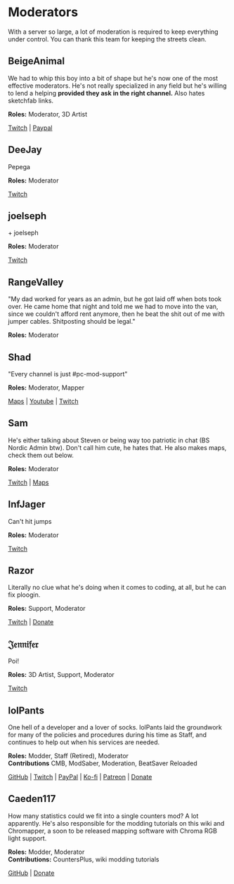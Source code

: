 # Moderators
With a server so large, a lot of moderation is required to keep everything under control. You can thank this team for keeping the streets clean.

## BeigeAnimal
We had to whip this boy into a bit of shape but he's now one of the most effective moderators. He's not really specialized in any field but he's willing to lend a helping **provided they ask in the right channel.** Also hates sketchfab links.

**Roles:** Moderator, 3D Artist

[Twitch](https://www.twitch.tv/beigeanimaltv) | [Paypal](https://paypal.me/beigeanimal)

## DeeJay
Pepega

**Roles:** Moderator

[Twitch](https://www.twitch.tv/deejayvr)

## joelseph
\+ joelseph

**Roles:** Moderator

[Twitch](https://www.twitch.tv/tehjoelseph)

## RangeValley
"My dad worked for years as an admin, but he got laid off when bots took over. He came home that night and told me we had to move into the van, since we couldn't afford rent anymore, then he beat the shit out of me with jumper cables. Shitposting should be legal."

**Roles:** Moderator

## Shad
"Every channel is just #pc-mod-support"

**Roles:** Moderator, Mapper

[Maps](https://beatsaver.com/uploader/5cff0b7498cc5a672c850a45) | [Youtube](https://www.youtube.com/channel/UCLiwd2iGUDl2kvw8FM2qwFQ) | [Twitch](https://www.twitch.tv/shadlive)

## Sam
He's either talking about Steven or being way too patriotic in chat (BS Nordic Admin btw). Don't call him cute, he hates that. He also makes maps, check them out below.

**Roles:** Moderator

[Twitch](https://twitch.tv/bs_samuel ) | [Maps](https://beatsaver.com/uploader/5cff0b7498cc5a672c850326)

## InfJager
Can't hit jumps

**Roles:** Moderator

[Twitch](https://www.twitch.tv/infjager)

## Razor
Literally no clue what he's doing when it comes to coding, at all, but he can fix ploogin.

**Roles:** Support, Moderator

[Twitch](https://www.twitch.tv/sarpest_razor) | [Donate](https://streamelements.com/sarpest_razor/tip)

## 𝔍𝔢𝔫𝔫𝔦𝔣𝔢𝔯
Poi!

**Roles:** 3D Artist, Support, Moderator

[Twitch](https://www.twitch.tv/br3uker)

## lolPants
One hell of a developer and a lover of socks. lolPants laid the groundwork for many of the policies and procedures during his time as Staff, and continues to help out when his services are needed.

**Roles:** Modder, Staff (Retired), Moderator  
**Contributions** CMB, ModSaber, Moderation, BeatSaver Reloaded

[GitHub](https://github.com/lolPants) | [Twitch](https://twitch.tv/lolpants_) | [PayPal](https://www.paypal.me/jackbarondev) | [Ko-fi](https://ko-fi.com/lolpants) | [Patreon](https://www.patreon.com/JackBaron) | [Donate](https://monzo.me/jackbaron)

## Caeden117
How many statistics could we fit into a single counters mod? A lot apparently. He's also responsible for the modding tutorials on this wiki and Chromapper, a soon to be released mapping software with Chroma RGB light support.

**Roles:** Modder, Moderator  
**Contributions:** CountersPlus, wiki modding tutorials

[GitHub](https://github.com/caeden117) | [Donate](https://ko-fi.com/Caeden117)
